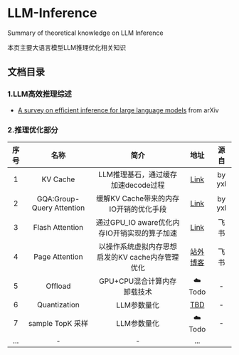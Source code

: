 # LLM-Inference 
Summary of theoretical knowledge on LLM Inference



本页主要大语言模型LLM推理优化相关知识



## 文档目录

### 1.LLM高效推理综述

- [A survey on efficient inference for large language models](https://arxiv.org/abs/2404.14294)  from arXiv

### 2.推理优化部分

|  序号 |   名称     | 简介    |地址| 源自|
|:---:|:----: |:---: |:---:|:---:|
| 1 | KV Cache|LLM推理基石，通过缓存加速decode过程|[Link](../Algorithm/Transformer_2.md#kv-cache)|by yxl|
| 2 | GQA:Group-Query Attention|缓解KV Cache带来的内存IO开销的优化手段|[Link](../Algorithm/Transformer_2.md#group-query-attention)|by yxl|
| 3 | Flash Attention|通过GPU_IO aware优化内存IO开销实现的算子加速|[Link](https://readpaper.feishu.cn/docx/AC7JdtLrhoKpgxxSRM8cfUounsh)|飞书|
| 4 | Page Attention|以操作系统虚拟内存思想启发的KV cache内存管理优化|[站外博客](https://readpaper.feishu.cn/docx/EcZxdsf4uozCoixdU3NcW03snwV)|飞书|
| 5 | Offload|GPU+CPU混合计算内存卸载技术|☁️Todo|-|
| 6 | Quantization|LLM参数量化|[TBD](./Quantize_Home.md)|-|
| 7 | sample TopK 采样|LLM参数量化|☁️Todo|-|
| ... | -     |-      | ... |





